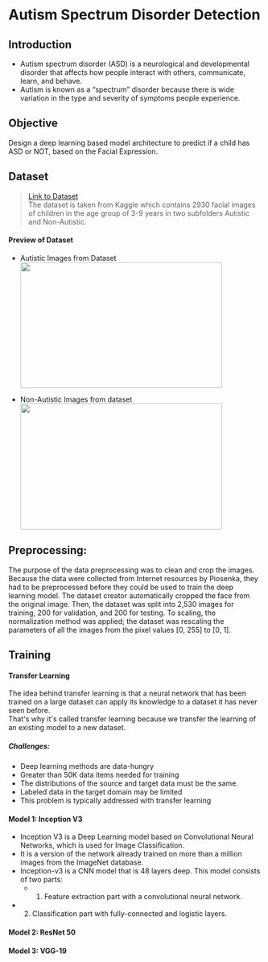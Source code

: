 # Autism Spectrum Disorder Detection 
## Introduction
* Autism spectrum disorder (ASD) is a neurological and developmental
disorder that affects how people interact with others, communicate, learn,
and behave.</br>
* Autism is known as a “spectrum” disorder because there is wide variation
in the type and severity of symptoms people experience.
## Objective
Design a deep learning based model architecture to predict if a child has
ASD or NOT, based on the Facial Expression.

## Dataset
>[Link to Dataset](https://www.kaggle.com/datasets/cihan063/autism-image-data)</br>
The dataset is taken from Kaggle which contains 2930 facial images of children
in the age group of 3-9 years in two subfolders Autistic and Non-Autistic.

#### Preview of Dataset
* Autistic Images from Dataset</br>
<img src= https://github.com/swethareddy23/Autism-Spectrum-Disorder-Detection/blob/main/asd/autistic.png width='400' height='250' /></br>

* Non-Autistic Images from dataset</br>
<img src= https://github.com/swethareddy23/Autism-Spectrum-Disorder-Detection/blob/main/asd/non_autistic.png width='400' height='250' /></br>

## Preprocessing: 
The purpose of the data preprocessing was to clean and crop
the images. Because the data were collected from Internet resources by Piosenka, they had to be preprocessed before they could be used to train the deep
learning model. The dataset creator automatically cropped the face from the
original image. Then, the dataset was split into 2,530 images for training, 200
for validation, and 200 for testing. To scaling, the normalization method was applied; the dataset was rescaling the parameters of all the images from the pixel
values [0, 255] to [0, 1].


## Training
#### Transfer Learning
The idea behind transfer learning is that a neural network that has been trained on a large dataset can apply its knowledge to a dataset it has never seen before.</br>
That's why it's called transfer learning because we transfer the learning of an existing model to a new dataset.
##### Challenges:
* Deep learning methods are data-hungry
* Greater than 50K data items needed for training
* The distributions of the source and target data must be the same.
* Labeled data in the target domain may be limited
* This problem is typically addressed with transfer learning
####  Model 1: Inception V3
* Inception V3 is a Deep Learning model based on Convolutional Neural
Networks, which is used for Image Classification.
* It is a version of the network already trained on more than a million images
from the ImageNet database.
* Inception-v3 is a CNN model that is 48 layers deep. This model consists of
two parts:
  *  1. Feature extraction part with a convolutional neural network.</br>
 * 2. Classification part with fully-connected and logistic layers.</br>
#### Model 2: ResNet 50
#### Model 3: VGG-19
